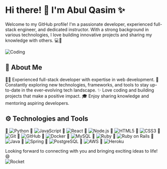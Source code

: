 # Hi there! 👋 I'm Abul Qasim ✨

Welcome to my GitHub profile! I'm a passionate developer, experienced full-stack engineer, and dedicated instructor. With a strong background in various technologies, I love building innovative projects and sharing my knowledge with others. 💻🌟

![Coding](https://media.giphy.com/media/13HgwGsXF0aiGY/giphy.gif)

## 🚀 About Me

👨‍💻 Experienced full-stack developer with expertise in web development.
🌱 Constantly exploring new technologies, frameworks, and tools to stay up-to-date in the ever-evolving tech landscape.
✨ Love coding and building projects that make a positive impact.
🎓 Enjoy sharing knowledge and mentoring aspiring developers.

## ⚙️ Technologies and Tools

🔧 ![Python](https://img.shields.io/badge/-Python-3776AB?style=flat-square&logo=python&logoColor=white)
🔧 ![JavaScript](https://img.shields.io/badge/-JavaScript-F7DF1E?style=flat-square&logo=javascript&logoColor=black)
🔧 ![React](https://img.shields.io/badge/-React-61DAFB?style=flat-square&logo=react&logoColor=black)
🔧 ![Node.js](https://img.shields.io/badge/-Node.js-339933?style=flat-square&logo=node.js&logoColor=white)
🔧 ![HTML5](https://img.shields.io/badge/-HTML5-E34F26?style=flat-square&logo=html5&logoColor=white)
🔧 ![CSS3](https://img.shields.io/badge/-CSS3-1572B6?style=flat-square&logo=css3&logoColor=white)
🔧 ![Git](https://img.shields.io/badge/-Git-F05032?style=flat-square&logo=git&logoColor=white)
🔧 ![GitHub](https://img.shields.io/badge/-GitHub-181717?style=flat-square&logo=github&logoColor=white)
🔧 ![Docker](https://img.shields.io/badge/-Docker-2496ED?style=flat-square&logo=docker&logoColor=white)
🔧 ![MySQL](https://img.shields.io/badge/-MySQL-4479A1?style=flat-square&logo=mysql&logoColor=white)
🔧 ![Ruby](https://img.shields.io/badge/-Ruby-CC342D?style=flat-square&logo=ruby&logoColor=white)
🔧 ![Ruby on Rails](https://img.shields.io/badge/-Ruby%20on%20Rails-CC0000?style=flat-square&logo=ruby-on-rails&logoColor=white)
🔧 ![Java](https://img.shields.io/badge/-Java-007396?style=flat-square&logo=java&logoColor=white)
🔧 ![Spring](https://img.shields.io/badge/-Spring-6DB33F?style=flat-square&logo=spring&logoColor=white)
🔧 ![PostgreSQL](https://img.shields.io/badge/-PostgreSQL-336791?style=flat-square&logo=postgresql&logoColor=white)
🔧 ![AWS](https://img.shields.io/badge/-AWS-232F3E?style=flat-square&logo=amazon-aws&logoColor=white)
🔧 ![Heroku](https://img.shields.io/badge/-Heroku-430098?style=flat-square&logo=heroku&logoColor=white)


Looking forward to connecting with you and bringing exciting ideas to life! 😄
<br>
![Rocket](https://media.giphy.com/media/xT9IgzoKnwFNmISR8I/giphy.gif)

